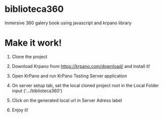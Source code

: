 # biblioteca360

Inmersive 360 galery book using javascript and krpano library

# Make it work!

1. Clone the project

2. Download Krpano from https://krpano.com/download/ and install it!

3. Open KrPano and run KrPano Testing Server application

4. On server setup tab, set the local cloned project root in the Local Folder input ('.../biblioteca360')

5. Click on the generated local url in Server Adress label

6. Enjoy it!
